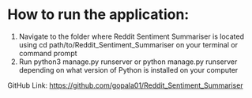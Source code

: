 # How to run the application:
1. Navigate to the folder where Reddit Sentiment Summariser is located using cd path/to/Reddit_Sentiment_Summariser on your terminal or command prompt
2. Run python3 manage.py runserver or python manage.py runserver depending on what version of Python is installed on your computer

GitHub Link: https://github.com/gopala01/Reddit_Sentiment_Summariser